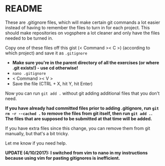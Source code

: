 # README

These are .gitignore files, which will make certain git commands a lot easier instead of 
having to remember the files to turn in for each project.  This should make repositories on vogsphere a lot
cleaner and only have the files needed to be turned in.

Copy one of these files off this gist (< Command >< C >) (according to which project) and save it as ```.gitignore```


- **Make sure you're in the parent directory of all the exercises (or where .git exists!) - use cd otherwise!**
- ```nano .gitignore```
- < Command >< V >
- Save the file (CTRL + X, hit Y, hit Enter)

Now you can run ```git add .``` without git adding additional files that you don't need.

**If you have already had committed files prior to adding .gitignore, run ```git rm -r --cached .``` to remove the files from git itself, then run ```git add .```.  The files that are supposed to be submitted at that time will be added.**

If you have extra files since this change, you can remove them from git manually, but that's a bit tricky.  

Let me know if you need help.

**UPDATE (4/10/2017): I switched from vim to nano in my instructions because using vim for pasting gitignores is inefficient.**